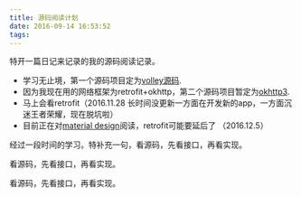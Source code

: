 ```yaml
---
title: 源码阅读计划
date: 2016-09-14 16:53:52
tags:
---
```

   特开一篇日记来记录的我的源码阅读记录。
   
   - 学习无止境，第一个源码项目定为[volley源码](http://clunyes.github.io/2016/09/20/volley源码核心/).
   - 因为我现在用的网络框架为retrofit+okhttp，第二个源码项目暂定为[okhttp3](http://clunyes.github.io/2016/11/28/OkHttp学习/).
   - 马上会看retrofit（2016.11.28 长时间没更新一方面在开发新的app，一方面沉迷王者荣耀，现在脱坑啦）
   - 目前正在对[material design](http://clunyes.github.io/2016/11/29/material-design/)阅读，retrofit可能要延后了
   （2016.12.5）
   
   经过一段时间的学习。特补充一句，看源码，先看接口，再看实现。
   
   看源码，先看接口，再看实现。
   
   看源码，先看接口，再看实现。
   
   
    